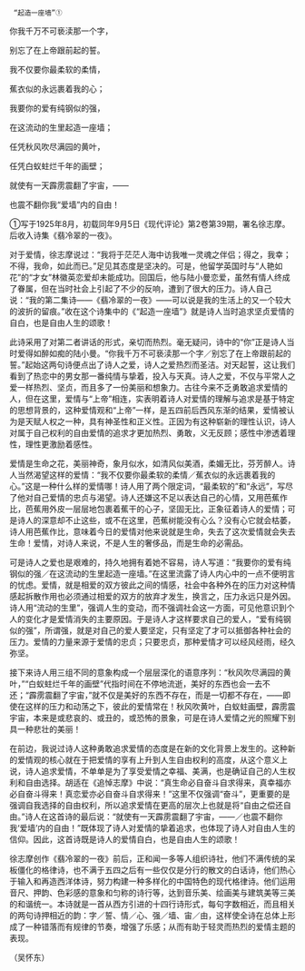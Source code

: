     “起造一座墙”① 

   你我千万不可亵渎那一个字，

   别忘了在上帝跟前起的誓。

   我不仅要你最柔软的柔情，

   蕉衣似的永远裹着我的心；

   我要你的爱有纯钢似的强，

   在这流动的生里起造一座墙；

   任凭秋风吹尽满园的黄叶，

   任凭白蚁蛀烂千年的画壁；

   就使有一天霹雳震翻了宇宙，——

   也震不翻你我“爱墙”内的自由！

   ①写于1925年8月，初载同年9月5日《现代评论》第2卷第39期，署名徐志摩。后收入诗集《翡冷翠的一夜》。

   对于爱情，徐志摩说过：“我将于茫茫人海中访我唯一灵魂之伴侣；得之，我幸；不得，我命，如此而已。”足见其态度是坚决的。可是，他留学英国时与“人艳如花”的“才女”林徽英恋爱却未能成功。回国后，他与陆小曼恋爱，虽然有情人终成了眷属，但在当时社会上引起了不少的反响，遭到了很大的压力。诗人自己说：“我的第二集诗——《翡冷翠的一夜》——可以说是我的生活上的又一个较大的波折的留痕。”收在这个诗集中的《“起造一座墙”》就是诗人当时追求坚贞爱情的自白，也是自由人生的颂歌！

   此诗采用了对第二者讲话的形式，亲切而热烈。毫无疑问，诗中的“你”正是诗人当时爱得如醉如痴的陆小曼。“你我千万不可亵渎那一个字／别忘了在上帝跟前起的誓。”起始这两句诗便点出了诗人之爱，诗人之爱热烈而圣洁。对天起誓，这让我们看到了热恋中的男女那一番纯情与挚着，投入与天真。诗人之爱，不仅与平常人之爱一样热烈、坚贞，而且多了一份美丽和想象力。古往今来不乏勇敢追求爱情的人，但在这里，爱情与“上帝”相连，实表明着诗人对爱情的理解与追求是基于特定的思想背景的，这种爱情观和“上帝”一样，是五四前后西风东渐的结果，爱情被认为是天赋人权之一种，具有神圣性和正义性。正因为有这种崭新的理性认识，诗人对属于自己权利的自由爱情的追求才更加热烈、勇敢，义无反顾；感性中渗透着理性，理性更激励着感性。

   爱情是生命之花，美丽神奇，象月似水，如清风似美酒，柔媚无比，芬芳醉人。诗人当然渴望这样的爱情：“我不仅要你最柔软的柔情／蕉衣似的永远裹着我的心。”这是一种什么样的爱情哪！诗人用了两个限定词，“最柔软的”和“永远”，写尽了他对自己爱情的忠贞与渴望。诗人还嫌这不足以表达自己的心情，又用芭蕉作比，芭蕉用外皮一层层地包裹着蕉干的心子，坚固无比，正象征着诗人的爱情；可是诗人的深意却不止这些，或不在这里，芭蕉树能没有心么？没有心它就会枯萎，诗人用芭蕉作比，意味着今日的爱情对他来说就是生命，失去了这次爱情就会失去生命！爱情，对诗人来说，不是人生的奢侈品，而是生命的必需品。

   可是诗人之爱也是艰难的，持久地拥有着她不容易，诗人写道：“我要你的爱有纯钢似的强／在这流动的生里起造一座墙。”在这里流露了诗人内心中的一点不便明言的忧虑。爱情，就是相爱的双方彼此之间的情感，社会中各种外在的压力对这种情感起拆散作用也必须通过相爱的双方的放弃才发生，换言之，压力永远只是外因。诗人用“流动的生里”，强调人生的变动，而不强调社会这一方面，可见他意识到个人的变化才是爱情消失的主要原因。于是诗人才这样要求自己的爱人，“爱有纯钢似的强”，所谓强，就是对自己的爱人要坚定，只有坚定了才可以抵御各种社会的压力。爱情的力量来源于爱情的忠贞；只要忠贞，那种爱情才可以经风经雨，经久弥坚。

   接下来诗人用三组不同的意象构成一个层层深化的语意序列：“秋风吹尽满园的黄叶，”“白蚁蛀烂千年的画壁”代指时间在不停地流逝，美好的东西也会一去不还；“霹雳震翻了宇宙，”就不仅是美好的东西不存在，而是一切都不存在，——即使在这样的压力和动荡之下，彼此的爱情常在！秋风吹黄叶，白蚁蛀画壁，霹雳震宇宙，本来是或悲哀的、或丑的，或恐怖的景象，可是在诗人爱情之光的照耀下别具一种悲壮的美丽！

   在前边，我说过诗人这种勇敢追求爱情的态度是在新的文化背景上发生的。这种新的爱情观的核心就在于把爱情的享有上升到人生自由权利的高度，从这个意义上说，诗人追求爱情，不单单是为了享受爱情之幸福、美满，也是确证自己的人生权利和自由选择。胡适在《追悼志摩》中说：“真生命必自奋斗自求得来，真幸福亦必自奋斗得来！真恋爱亦必自奋斗自求得来！”这里不仅强调“奋斗”，更重要的是强调自我选择的自由权利，所以追求爱情在更高的层次上也就是将“自由之偿还自由。”诗人在这首诗的最后说：“就使有一天霹雳震翻了宇宙，——／也震不翻你我‘爱墙’内的自由！”既体现了诗人对爱情的挚着追求，也体现了诗人对自由人生的信仰。因此，这首诗既是诗人的爱情自白，也是自由人生的颂歌！

   徐志摩创作《翡冷翠的一夜》前后，正和闻一多等人组织诗社，他们不满传统的呆板僵化的格律诗，也不满于五四之后有一些仅仅是分行的散文的白话诗，他们热心于输入和再造西洋体诗，努力构建一种多样化的中国特色的现代格律诗。他们运用音尺、押韵、色彩感的意象和匀称的诗行等，达到音乐美、绘画美与建筑美等三美的和谐统一。本诗就是一首从西方引进的十四行诗形式，每句字数相近，而且相关的两句诗押相近的韵：字／誓、情／心、强／墙、宙／由，这样使全诗在总体上形成了一种错落而有规律的节奏，增强了乐感；从而有助于轻灵而热烈的爱情主题的表现。

   （吴怀东）

